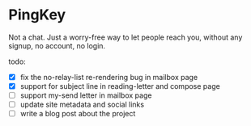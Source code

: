 # PingKey

Not a chat. Just a worry-free way to let people reach you, without any signup, no account, no login.

todo:

- [x] fix the no-relay-list re-rendering bug in mailbox page
- [x] support for subject line in reading-letter and compose page
- [ ] support my-send letter in mailbox page
- [ ] update site metadata and social links
- [ ] write a blog post about the project
